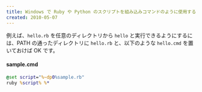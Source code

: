 ```yaml
---
title: Windows で Ruby や Python のスクリプトを組み込みコマンドのように使用する
created: 2010-05-07
---
```


例えば、`hello.rb` を任意のディレクトリから `hello` と実行できるようにするには、PATH の通ったディレクトリに `hello.rb` と、以下のような `hello.cmd` を置いておけば OK です。

#### sample.cmd

```bat
@set script="%~dp0%sample.rb"
ruby %script% %*
```


